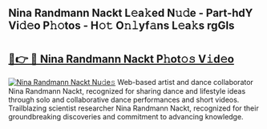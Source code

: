 ## Nina Randmann Nackt L𝚎a𝚔ed N𝚞𝚍e - Part-hdY Vi𝚍𝚎o P𝚑𝚘tos - H𝚘𝚝 O𝚗𝚕yf𝚊ns L𝚎a𝚔s rgGIs

# <h2><a href="http://kfd6ic6.oniu.top/?m=Nina+Randmann+Nackt">🔗👉 🔴 Nina Randmann Nackt P𝚑ot𝚘𝚜 V𝚒d𝚎o</a></h2>

[![Nina Randmann Nackt Nu𝚍e𝚜](https://i.imgur.com/0qMVB7G.gif)](http://kfd6ic6.oniu.top/?m=Nina+Randmann+Nackt)
Web-based artist and dance collaborator Nina Randmann Nackt, recognized for sharing dance and lifestyle ideas through solo and collaborative dance performances and short videos. Trailblazing scientist researcher Nina Randmann Nackt, recognized for their groundbreaking discoveries and commitment to advancing knowledge.  
